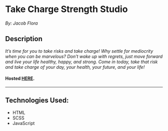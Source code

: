 # Take Charge Strength Studio
*By: Jacob Flora*
## Description
*It’s time for you to take risks and take charge! Why settle for mediocrity when you can be marvelous? 
Don’t wake up with regrets, just move forward and live your life healthy, happy, and strong. Come in today, 
take that risk and take charge of your day, your health, your future, and your life!*
#### Hosted [HERE]( https://jacob52210.github.io/take_charge_strength/ "Take Charge Strength Studio").
___
## Technologies Used:
* HTML
* SCSS
* JavaScript
